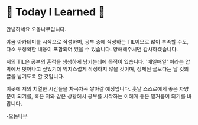 #  🌳 Today I Learned 🌳


안녕하세요 오동나무입니다.  <br>

야곰 아카데미를 시작으로 작성하며, 공부 중에 작성하는 TIL이므로 많이 부족할 수도, 다소 부정확한 내용이 포함되어 있을 수 있습니다. 양해해주시면 감사하겠습니다. <br>

저의 TIL은 공부의 흔적을 생생하게 남기는데에 목적이 있습니다. '매일매일' 이라는 압박에서 벗어나고 싶었기에 억지스럽게 작성하지 않을 것이며, 정제된 글보다는 날 것의  글을  남기도록  할 것입니다. <br>

이곳에 저의 치열한 시간들을 차곡차곡 쌓아갈 예정입니다. 훗날 스스로에게 좋은 자양분이 되기를, 혹은 저와 같은 상황에서 공부를 시작하는 이에게 좋은 밑거름이 되기를 바랍니다. <br>

-오동나무
